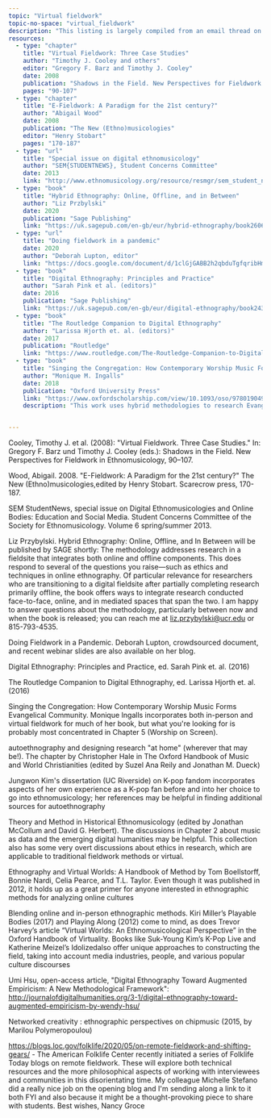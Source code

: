```yaml
---
topic: "Virtual fieldwork"
topic-no-space: "virtual_fieldwork"
description: "This listing is largely compiled from an email thread on the topic to the Society for Ethnomusicology email list (SEM-L) in the spring of 2020. Thank you to those who suggested resources there and to those who have added to this collection since then."
resources:
  - type: "chapter"
    title: "Virtual Fieldwork: Three Case Studies"
    author: "Timothy J. Cooley and others"
    editor: "Gregory F. Barz and Timothy J. Cooley"
    date: 2008
    publication: "Shadows in the Field. New Perspectives for Fieldwork in Ethnomusicology"
    pages: "90-107"
  - type: "chapter"
    title: "E-Fieldwork: A Paradigm for the 21st century?"
    author: "Abigail Wood"
    date: 2008
    publication: "The New (Ethno)musicologies"
    editor: "Henry Stobart"
    pages: "170-187"
  - type: "url"
    title: "Special issue on digital ethnomusicology"
    author: "SEM{STUDENTNEWS}, Student Concerns Committee"
    date: 2013
    link: "http://www.ethnomusicology.org/resource/resmgr/sem_student_news/sem_student_news_vol_6.pdf"
  - type: "book"
    title: "Hybrid Ethnography: Online, Offline, and in Between"
    author: "Liz Przbylski"
    date: 2020
    publication: "Sage Publishing"
    link: "https://uk.sagepub.com/en-gb/eur/hybrid-ethnography/book260684"
  - type: "url"
    title: "Doing fieldwork in a pandemic"
    date: 2020
    author: "Deborah Lupton, editor"
    link: "https://docs.google.com/document/d/1clGjGABB2h2qbduTgfqribHmog9B6P0NvMgVuiHZCl8/edit?ts=5e88ae0a#"
  - type: "book"
    title: "Digital Ethnography: Principles and Practice"
    author: "Sarah Pink et al. (editors)"
    date: 2016
    publication: "Sage Publishing"
    link: "https://uk.sagepub.com/en-gb/eur/digital-ethnography/book243111"
  - type: "book"
    title: "The Routledge Companion to Digital Ethnography"
    author: "Larissa Hjorth et. al. (editors)"
    date: 2017
    publication: "Routledge"
    link: "https://www.routledge.com/The-Routledge-Companion-to-Digital-Ethnography-1st-Edition/Hjorth-Horst-Galloway-Bell/p/book/9780367873585"
  - type: "book"
    title: "Singing the Congregation: How Contemporary Worship Music Forms Evangelical Community"
    author: "Monique M. Ingalls"
    date: 2018
    publication: "Oxford University Press"
    link: "https://www.oxfordscholarship.com/view/10.1093/oso/9780190499631.001.0001/oso-9780190499631"
    description: "This work uses hybrid methodologies to research Evangelical worship practices and includes a chapter titled \"Worship on Screen\" that explores online content as an \"extension of congregations into the virtual realm.\""


---
```


Cooley, Timothy J. et al. (2008): "Virtual Fieldwork. Three Case Studies." In: Gregory F. Barz und Timothy J. Cooley (eds.): Shadows in the Field. New Perspectives for Fieldwork in Ethnomusicology, 90–107.

Wood, Abigail. 2008. "E-Fieldwork: A Paradigm for the 21st century?" The New (Ethno)musicologies,edited by Henry Stobart. Scarecrow press, 170-187.

SEM StudentNews, special issue on Digital Ethnomusicologies and Online Bodies: Education and Social Media. Student Concerns Committee of the Society for Ethnomusicology. Volume 6 spring/summer 2013.  

Liz Przybylski. Hybrid Ethnography: Online, Offline, and In Between will be published by SAGE shortly: The methodology addresses research in a fieldsite that integrates both online and offline components. This does respond to several of the questions you raise—such as ethics and techniques in online ethnography. Of particular relevance for researchers who are transitioning to a digital fieldsite after partially completing research primarily offline, the book offers ways to integrate research conducted face-to-face, online, and in mediated spaces that span the two. I am happy to answer questions about the methodology, particularly between now and when the book is released; you can reach me at liz.przybylski@ucr.edu or 815-793-4535.

Doing Fieldwork in a Pandemic. Deborah Lupton, crowdsourced document, and recent webinar slides are also available on her blog.

Digital Ethnography: Principles and Practice, ed. Sarah Pink et. al. (2016)

The Routledge Companion to Digital Ethnography, ed. Larissa Hjorth et. al. (2016)

Singing the Congregation: How Contemporary Worship Music Forms Evangelical Community. Monique Ingalls incorporates both in-person and virtual fieldwork for much of her book, but what you're looking for is probably most concentrated in Chapter 5 (Worship on Screen).

autoethnography and designing research "at home" (wherever that may be!). The chapter by Christopher Hale in The Oxford Handbook of Music and World Christianities (edited by Suzel Ana Reily and Jonathan M. Dueck)

Jungwon Kim's dissertation (UC Riverside) on K-pop fandom incorporates aspects of her own experience as a K-pop fan before and into her choice to go into ethnomusicology; her references may be helpful in finding additional sources for autoethnography

Theory and Method in Historical Ethnomusicology (edited by Jonathan McCollum and David G. Herbert). The discussions in Chapter 2 about music as data and the emerging digital humanities may be helpful. This collection also has some very overt discussions about ethics in research, which are applicable to traditional fieldwork methods or virtual.

Ethnography and Virtual Worlds: A Handbook of Method by Tom Boellstorff, Bonnie Nardi, Celia Pearce, and T.L. Taylor. Even though it was published in 2012, it holds up as a great primer for anyone interested in ethnographic methods for analyzing online cultures

Blending online and in-person ethnographic methods. Kiri Miller’s Playable Bodies (2017) and Playing Along (2012) come to mind, as does Trevor Harvey’s article “Virtual Worlds: An Ethnomusicological Perspective” in the Oxford Handbook of Virtuality. Books like Suk-Young Kim’s K-Pop Live and Katherine Meizel’s Idolizedalso offer unique approaches to constructing the field, taking into account media industries, people, and various popular culture discourses

Umi Hsu, open-access article, "Digital Ethnography Toward Augmented Empiricism: A New Methodological Framework": http://journalofdigitalhumanities.org/3-1/digital-ethnography-toward-augmented-empiricism-by-wendy-hsu/

Networked creativity : ethnographic perspectives on chipmusic  (2015, by Marilou Polymeropoulou)  

https://blogs.loc.gov/folklife/2020/05/on-remote-fieldwork-and-shifting-gears/ - The American Folklife Center recently initiated a series of Folklife Today blogs on remote fieldwork. These will explore both technical resources and the more philosophical aspects of working with interviewees and communities in this disorientating time. My colleague Michelle Stefano did a really nice job on the opening blog and I'm sending along a link to it both FYI and also because it might be a thought-provoking piece to share with students. Best wishes, Nancy Groce
